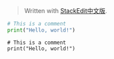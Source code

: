 


> Written with [StackEdit中文版](https://stackedit.cn/).

```python
# This is a comment
print("Hello, world!")
```

    # This is a comment
    print("Hello, world!")



<!--stackedit_data:
eyJoaXN0b3J5IjpbLTQ1ODU3ODQ3MSwtOTcxOTY2NzM3XX0=
-->